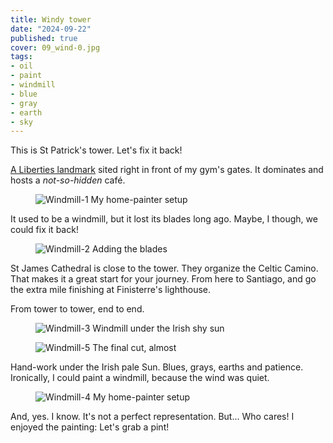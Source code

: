 ```yaml
---
title: Windy tower
date: "2024-09-22"
published: true
cover: 09_wind-0.jpg
tags:
- oil
- paint
- windmill
- blue
- gray
- earth
- sky
---
```


This is St Patrick's tower. Let's fix it back!

<!-- excerpt -->

[A Liberties landmark](https://libertiesdublin.ie/a-liberties-landmark-st-patricks-tower/) sited right in front of my gym's gates. It dominates and hosts a _not-so-hidden_ café.

<figure class="text-center">
<img src="/assets/img/posts/09_wind-1.jpg" alt="Windmill-1"/>
<caption>My home-painter setup</caption>
</figure>

It used to be a windmill, but it lost its blades long ago. Maybe, I though, we could fix it back!

<figure class="text-center">
<img src="/assets/img/posts/09_wind-2.jpg" alt="Windmill-2"/>
<caption>Adding the blades</caption>
</figure>

St James Cathedral is close to the tower. They organize the Celtic Camino. That makes it a 
great start for your journey. From here to Santiago, and go the extra mile finishing at 
Finisterre's lighthouse.

From tower to tower, end to end.

<figure class="text-center">
<img src="/assets/img/posts/09_wind-3.jpg" alt="Windmill-3"/>
<caption>Windmill under the Irish shy sun</caption>
</figure>

<figure class="text-center">
<img src="/assets/img/posts/09_wind-5.jpg" alt="Windmill-5"/>
<caption>The final cut, almost</caption>
</figure>


Hand-work under the Irish pale Sun. Blues, grays, earths and patience. Ironically, I could 
paint a windmill, because the wind was quiet.

<figure class="text-center">
<img src="/assets/img/posts/09_wind-4.jpeg" alt="Windmill-4"/>
<caption>My home-painter setup</caption>
</figure>

And, yes. I know. It's not a perfect representation. But... Who cares! I enjoyed 
the painting: Let's grab a pint!
